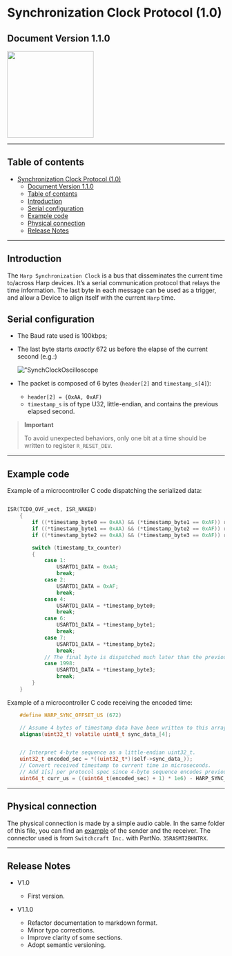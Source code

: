 # Synchronization Clock Protocol (1.0)
## Document Version 1.1.0

<img src="./Logo/HarpLogoSmall.svg" width="200">

---

## Table of contents

- [Synchronization Clock Protocol (1.0)](#synchronization-clock-protocol-10)
  - [Document Version 1.1.0](#document-version-110)
  - [Table of contents](#table-of-contents)
  - [Introduction](#introduction)
  - [Serial configuration](#serial-configuration)
  - [Example code](#example-code)
  - [Physical connection](#physical-connection)
  - [Release Notes](#release-notes)


---


## Introduction
The `Harp Synchronization Clock` is a bus that disseminates the current time to/across Harp devices.
It’s a serial communication protocol that relays the time information. The last byte in each message can be used as a trigger, and allow a Device to align itself with the current `Harp` time.

## Serial configuration

* The Baud rate used is 100kbps;
* The last byte starts *exactly* 672 us before the elapse of the current second (e.g.:)

    !["SynchClockOscilloscope](./Assets/SynchClockOscilloscope.png)

* The packet is composed of 6 bytes (`header[2]` and `timestamp_s[4]`):
  - `header[2] = {0xAA, 0xAF)`
  - `timestamp_s` is of type U32, little-endian, and contains the previous elapsed second.

> **Important**
>
> To avoid unexpected behaviors, only one bit at a time should be written to register `R_RESET_DEV`.
>

---


## Example code

Example of a microcontroller C code dispatching the serialized data:

```C

ISR(TCD0_OVF_vect, ISR_NAKED)
    {
        if ((*timestamp_byte0 == 0xAA) && (*timestamp_byte1 == 0xAF)) reti();
        if ((*timestamp_byte1 == 0xAA) && (*timestamp_byte2 == 0xAF)) reti();
        if ((*timestamp_byte2 == 0xAA) && (*timestamp_byte3 == 0xAF)) reti();

        switch (timestamp_tx_counter)
        {
            case 1:
                USARTD1_DATA = 0xAA;
                break;
            case 2:
                USARTD1_DATA = 0xAF;
                break;
            case 4:
                USARTD1_DATA = *timestamp_byte0;
                break;
            case 6:
                USARTD1_DATA = *timestamp_byte1;
                break;
            case 7:
                USARTD1_DATA = *timestamp_byte2;
                break;
            // The final byte is dispatched much later than the previous 5.
            case 1998:
                USARTD1_DATA = *timestamp_byte3;
                break;
        }
    }
```

Example of a microcontroller C code receiving the encoded time:
````C
    #define HARP_SYNC_OFFSET_US (672)

    // Assume 4 bytes of timestamp data have been written to this array.
    alignas(uint32_t) volatile uint8_t sync_data_[4];


    // Interpret 4-byte sequence as a little-endian uint32_t.
    uint32_t encoded_sec = *((uint32_t*)(self->sync_data_));
    // Convert received timestamp to current time in microseconds.
    // Add 1[s] per protocol spec since 4-byte sequence encodes previous second.
    uint64_t curr_us = ((uint64_t(encoded_sec) + 1) * 1e6) - HARP_SYNC_OFFSET_US;
````

---


## Physical connection

The physical connection is made by a simple audio cable. In the same folder of this file, you can find an [example](./synchronization%20clock%20-%20physical%20connectionsch.pdf) of the sender and the receiver.
The connector used is from `Switchcraft Inc.` with PartNo. `35RASMT2BHNTRX`.

---

## Release Notes

- V1.0
    * First version.

- V1.1.0
  * Refactor documentation to markdown format.
  * Minor typo corrections.
  * Improve clarity of some sections.
  * Adopt semantic versioning.

